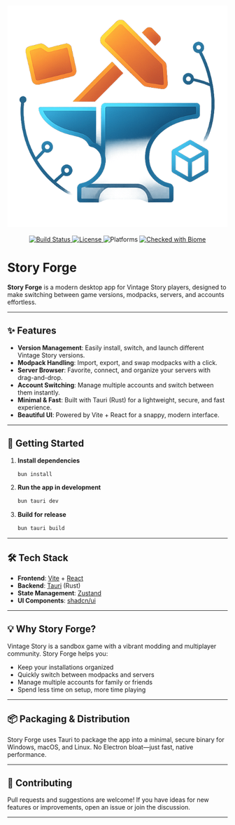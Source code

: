 
<p align="center">
   <img src="public/StoryForge.png" alt="Story Forge" />
   <br />
   <br />
   <a href="https://github.com/lovelesscodes/storyforge/actions">
      <img src="https://img.shields.io/github/actions/workflow/status/lovelesscodes/storyforge/ci.yml?branch=main&label=build&style=for-the-badge" alt="Build Status" />
   </a>
   <a href="https://github.com/lovelesscodes/storyforge/blob/main/LICENSE">
      <img src="https://img.shields.io/github/license/lovelesscodes/storyforge?color=brightgreen&style=for-the-badge" alt="License" />
   </a>
   <img src="https://img.shields.io/badge/platforms-Windows%20%7C%20macOS%20%7C%20Linux-blue?style=for-the-badge" alt="Platforms" />   
   <a href="https://biomejs.dev/" target="_blank">
      <img src="https://img.shields.io/badge/Checked_with-Biome-60a5fa?style=for-the-badge&logo=biome" alt="Checked with Biome" />
   </a>
</p>

# Story Forge

**Story Forge** is a modern desktop app for Vintage Story players, designed to make switching between game versions, modpacks, servers, and accounts effortless. 

---

## ✨ Features

- **Version Management**: Easily install, switch, and launch different Vintage Story versions.
- **Modpack Handling**: Import, export, and swap modpacks with a click.
- **Server Browser**: Favorite, connect, and organize your servers with drag-and-drop.
- **Account Switching**: Manage multiple accounts and switch between them instantly.
- **Minimal & Fast**: Built with Tauri (Rust) for a lightweight, secure, and fast experience.
- **Beautiful UI**: Powered by Vite + React for a snappy, modern interface.

---

## 🚀 Getting Started

1. **Install dependencies**
   ```sh
   bun install
   ```
2. **Run the app in development**
   ```sh
   bun tauri dev
   ```
3. **Build for release**
   ```sh
   bun tauri build
   ```

---

## 🛠 Tech Stack

- **Frontend**: [Vite](https://vitejs.dev/) + [React](https://react.dev/)
- **Backend**: [Tauri](https://tauri.app/) (Rust)
- **State Management**: [Zustand](https://zustand-demo.pmnd.rs/)
- **UI Components**: [shadcn/ui](https://ui.shadcn.com/)

---

## 💡 Why Story Forge?

Vintage Story is a sandbox game with a vibrant modding and multiplayer community. Story Forge helps you:
- Keep your installations organized
- Quickly switch between modpacks and servers
- Manage multiple accounts for family or friends
- Spend less time on setup, more time playing

---

## 📦 Packaging & Distribution

Story Forge uses Tauri to package the app into a minimal, secure binary for Windows, macOS, and Linux. No Electron bloat—just fast, native performance.

---

## 📝 Contributing

Pull requests and suggestions are welcome! If you have ideas for new features or improvements, open an issue or join the discussion.

---
